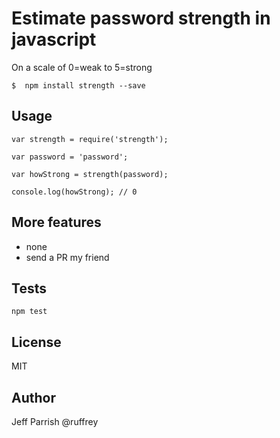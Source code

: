 # Estimate password strength in javascript

On a scale of 0=weak to 5=strong

	$  npm install strength --save

## Usage

	var strength = require('strength');

	var password = 'password';

	var howStrong = strength(password);

	console.log(howStrong); // 0

## More features

* none
* send a PR my friend

## Tests

	npm test

## License

MIT

## Author

Jeff Parrish @ruffrey
